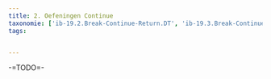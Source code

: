 ```yaml
---
title: 2. Oefeningen Continue
taxonomie: ['ib-19.2.Break-Continue-Return.DT', 'ib-19.3.Break-Continue-Return.DT']
tags:


---
```


-=TODO=-
